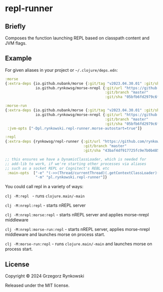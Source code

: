 # repl-runner

## Briefly

Composes the function launching REPL based on classpath content and JVM flags.

## Example

For given aliases in your project or `~/.clojure/deps.edn`:

```clojure
:morse
{:extra-deps {io.github.nubank/morse {:git/tag "v2023.04.30.01" :git/sha "d99b09c"}
              io.github.rynkowsg/morse-nrepl {:git/url "https://github.com/rynkowsg/morse-nrepl.git"
                                              :git/branch "master"
                                              :git/sha "05bfb6fd2979c6f83a701d786b830930c051bf93"}}}

:morse-run
{:extra-deps {io.github.nubank/morse {:git/tag "v2023.04.30.01" :git/sha "d99b09c"}
              io.github.rynkowsg/morse-nrepl {:git/url "https://github.com/rynkowsg/morse-nrepl.git"
                                              :git/branch "master"
                                              :git/sha "05bfb6fd2979c6f83a701d786b830930c051bf93"}}
 :jvm-opts ["-Dpl.rynkowski.repl-runner.morse-autostart=true"]}

:repl
{:extra-deps {rynkowsg/repl-runner {:git/url "https://github.com/rynkowsg/repl-runner"
                                    :git/branch "master"
                                    :git/sha "43baf4df917725fc9e7b0b4855e559d73f1ac62d"}}

;; this ensures we have a DynamicClassLoader, which is needed for
;; add-lib to work, if we're starting other processes via aliases
;; such as a socket REPL or Cognitect's REBL etc
 :main-opts  ["-e" "(->>(Thread/currentThread)(.getContextClassLoader)(clojure.lang.DynamicClassLoader.)(.setContextClassLoader,(Thread/currentThread)))"
              "-m" "pl.rynkowski.repl-runner"]}
```

You could call repl in a variety of ways:


`clj -M:repl ` - runs `clojure.main/-main`

`clj -M:nrepl:repl` - starts nREPL server

`clj -M:nrepl:morse:repl` - starts nREPL server and applies morse-nrepl middleware

`clj -M:nrepl:morse-run:repl` - starts nREPL server, applies morse-nrepl middleware and launches morse on process start.

`clj -M:morse-run:repl` - runs `clojure.main/-main` and launches morse on process start.

## License

Copyright © 2024 Grzegorz Rynkowski

Released under the MIT license.

